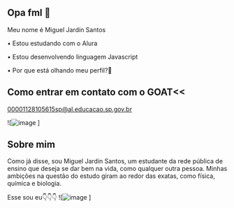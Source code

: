 ## Opa fml 👋
Meu nome é Miguel Jardin Santos

• Estou estudando com o Alura

• Estou desenvolvendo linguagem Javascript

• Por que está olhando meu perfil?🤨

## Como entrar em contato com o GOAT<<
00001128105615sp@al.educacao.sp.gov.br

![![image](https://github.com/user-attachments/assets/21f614fd-02d3-4265-af8d-160471c1b4e0)
]

## Sobre mim

Como já disse, sou Miguel Jardin Santos, um estudante da rede pública de ensino que deseja se dar bem na vida, como qualquer outra pessoa. Minhas ambições na questão do estudo giram ao redor das exatas, como física, química e biologia.

Esse sou eu👇👇👇
![![image](https://github.com/user-attachments/assets/08942b53-8d90-49a0-9171-80770535932a)
]




